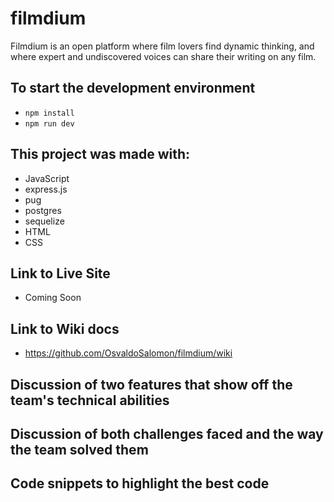 # filmdium

Filmdium is an open platform where film lovers find dynamic thinking, and where expert and undiscovered voices can share their writing on any film.

## To start the development environment
- ```npm install```
- ```npm run dev```

## This project was made with:
- JavaScript
- express.js
- pug
- postgres
- sequelize
- HTML
- CSS

## Link to Live Site
- Coming Soon

## Link to Wiki docs
- https://github.com/OsvaldoSalomon/filmdium/wiki

## Discussion of two features that show off the team's technical abilities

## Discussion of both challenges faced and the way the team solved them

## Code snippets to highlight the best code

